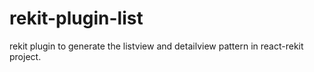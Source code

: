 # rekit-plugin-list
rekit plugin to generate the listview and detailview pattern in react-rekit project.
